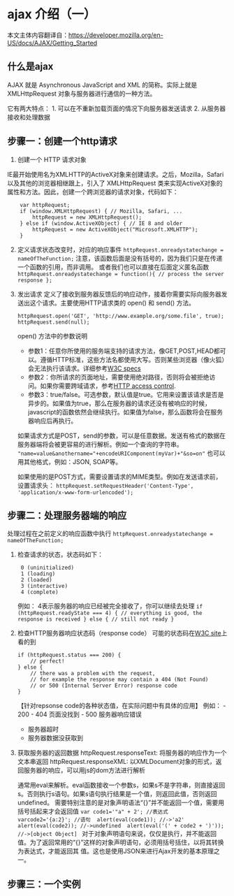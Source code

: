 ajax 介绍（一）
==============

本文主体内容翻译自：https://developer.mozilla.org/en-US/docs/AJAX/Getting_Started

什么是ajax
-----------
AJAX 就是 Asynchronous JavaScript and XML 的简称。实际上就是 XMLHttpRequest 对象与服务器进行通信的一种方法。

它有两大特点：
    1. 可以在不重新加载页面的情况下向服务器发送请求
    2. 从服务器接收和处理数据


步骤一：创建一个http请求
------------------------
1. 创建一个 HTTP 请求对象

IE最开始使用名为XMLHTTP的ActiveX对象来创建请求。之后，Mozilla，Safari以及其他的浏览器相继跟上，引入了 XMLHttpRequest 类来实现ActiveX对象的属性和方法。因此，创建一个跨浏览器的请求对象，代码如下：

        var httpRequest;
        if (window.XMLHttpRequest) { // Mozilla, Safari, ...
            httpRequest = new XMLHttpRequest();
        } else if (window.ActiveXObject) { // IE 8 and older
            httpRequest = new ActiveXObject("Microsoft.XMLHTTP");
        }

2. 定义请求状态改变时，对应的响应事件
        ```
        httpRequest.onreadystatechange = nameOfTheFunction;
        ```
    注意，该函数后面是没有括号的，因为我们只是在传递一个函数的引用，而非调用。
    或者我们也可以直接在后面定义匿名函数
        ```
        httpRequest.onreadystatechange = function(){
            // process the server response
        };
        ```

3. 发出请求
    定义了接收到服务器反馈后的响应动作，接着你需要实际向服务器发送出这个请求。主要使用HTTP请求类的 open() 和 send() 方法。
    
    ```
    httpRequest.open('GET', 'http://www.example.org/some.file', true);
    httpRequest.send(null);
    ```
    
    open() 方法中的参数说明
    - 参数1：任意你所使用的服务端支持的请求方法，像GET,POST,HEAD都可以。遵循HTTP标准，这些方法名都使用大写。否则某些浏览器（像火狐）会无法执行该请求。详细参考[W3C specs](http://www.w3.org/Protocols/rfc2616/rfc2616-sec9.html)
    - 参数2：你所请求的页面地址，需要使用绝对路径，否则将会被拒绝访问。如果你需要跨域请求，参考[HTTP access control](https://developer.mozilla.org/en-US/docs/Web/HTTP/Access_control_CORS).
    - 参数3：true/false。可选参数，默认值是true。它用来设置该请求是否是异步的。如果值为true，那么在服务器的请求还没有被响应的时候，javascript的函数依然会继续执行。如果值为false，那么函数将会在服务器响应后再执行。

    如果请求方式是POST，send的参数，可以是任意数据。发送有格式的数据在服务器端将会被更容易的进行解析。例如一个查询的字符串。
        ```
            "name=value&anothername="+encodeURIComponent(myVar)+"&so=on"
        ```
    也可以用其他格式，例如：JSON, SOAP等。

    如果使用的是POST方式，需要设置请求的MIME类型。例如在发送请求前，设置请求头：
        ```
            httpRequest.setRequestHeader('Content-Type', 'application/x-www-form-urlencoded');
        ```

步骤二：处理服务器端的响应
----------------------------
处理过程在之前定义的响应函数中执行
    ```
    httpRequest.onreadystatechange = nameOfTheFunction;
    ```

1. 检查请求的状态，状态码如下：

        0 (uninitialized)
        1 (loading)
        2 (loaded)
        3 (interactive)
        4 (complete)

    例如： 4表示服务器的响应已经被完全接收了，你可以继续去处理
        ```
        if (httpRequest.readyState === 4) {
            // everything is good, the response is received
        } else {
            // still not ready
        }
        ```

2. 检查HTTP服务器响应状态码（response code）
   可能的状态码在[W3C site](http://www.w3.org/Protocols/rfc2616/rfc2616-sec10.html)上看的到

    ```
    if (httpRequest.status === 200) {
        // perfect!
    } else {
        // there was a problem with the request,
        // for example the response may contain a 404 (Not Found)
        // or 500 (Internal Server Error) response code
    }
    ```

    【针对repsonse code的各种状态值，在实际问题中有具体的应用】
    例如：
        - 200 
        - 404 页面没找到
        - 500 服务器响应错误
    
    - 服务器超时
    - 服务器数据没获取到

3. 获取服务器的返回数据
    httpRequest.responseText: 将服务器的响应作为一个文本串返回
    httpRequest.responseXML: 以XMLDocument对象的形式，返回服务器的响应，可以用js的dom方法进行解析
    
    通常用eval来解析。eval函数接收一个参数s，如果s不是字符串，则直接返回s。否则执行s语句。如果s语句执行结果是一个值，则返回此值，否则返回undefined。 
    需要特别注意的是对象声明语法“{}”并不能返回一个值，需要用括号括起来才会返回值
        ```
        var code1='"a" + 2'; //表达式 
        varcode2='{a:2}'; //语句 
        alert(eval(code1)); //->'a2' 
        alert(eval(code2)); //->undefined 
        alert(eval('(' + code2 + ')')); //->[object Object] 
        ```
    对于对象声明语句来说，仅仅是执行，并不能返回值。为了返回常用的“{}”这样的对象声明语句，必须用括号括住，以将其转换为表达式，才能返回其 值。这也是使用JSON来进行Ajax开发的基本原理之一。


步骤三：一个实例
----------------